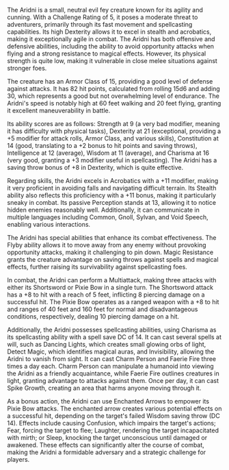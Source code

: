 The Aridni is a small, neutral evil fey creature known for its agility and cunning. With a Challenge Rating of 5, it poses a moderate threat to adventurers, primarily through its fast movement and spellcasting capabilities. Its high Dexterity allows it to excel in stealth and acrobatics, making it exceptionally agile in combat. The Aridni has both offensive and defensive abilities, including the ability to avoid opportunity attacks when flying and a strong resistance to magical effects. However, its physical strength is quite low, making it vulnerable in close melee situations against stronger foes. 

The creature has an Armor Class of 15, providing a good level of defense against attacks. It has 82 hit points, calculated from rolling 15d6 and adding 30, which represents a good but not overwhelming level of endurance. The Aridni's speed is notably high at 60 feet walking and 20 feet flying, granting it excellent maneuverability in battle.

Its ability scores are as follows: Strength at 9 (a very bad modifier, meaning it has difficulty with physical tasks), Dexterity at 21 (exceptional, providing a +5 modifier for attack rolls, Armor Class, and various skills), Constitution at 14 (good, translating to a +2 bonus to hit points and saving throws), Intelligence at 12 (average), Wisdom at 11 (average), and Charisma at 16 (very good, granting a +3 modifier useful in spellcasting). The Aridni has a saving throw bonus of +8 in Dexterity, which is quite effective.

Regarding skills, the Aridni excels in Acrobatics with a +11 modifier, making it very proficient in avoiding falls and navigating difficult terrain. Its Stealth ability also reflects this proficiency with a +11 bonus, making it particularly sneaky in combat. Its passive Perception stands at 13, allowing it to notice hidden enemies reasonably well. Additionally, it can communicate in multiple languages including Common, Gnoll, Sylvan, and Void Speech, enabling various interactions.

The Aridni has special abilities that enhance its combat effectiveness. The Flyby ability allows it to move away from any enemy without provoking opportunity attacks, making it challenging to pin down. Magic Resistance grants the creature advantage on saving throws against spells and magical effects, further raising its survivability against spellcasting foes.

In combat, the Aridni can perform a Multiattack, making three attacks with either its Shortsword or Pixie Bow in a single turn. The Shortsword attack has a +8 to hit with a reach of 5 feet, inflicting 8 piercing damage on a successful hit. The Pixie Bow operates as a ranged weapon with a +8 to hit and ranges of 40 feet and 160 feet for normal and disadvantageous conditions, respectively, dealing 10 piercing damage on a hit.

Additionally, the Aridni possesses spellcasting abilities, using Charisma as its spellcasting ability with a spell save DC of 14. It can cast several spells at will, such as Dancing Lights, which creates small glowing orbs of light, Detect Magic, which identifies magical auras, and Invisibility, allowing the Aridni to vanish from sight. It can cast Charm Person and Faerie Fire three times a day each. Charm Person can manipulate a humanoid into viewing the Aridni as a friendly acquaintance, while Faerie Fire outlines creatures in light, granting advantage to attacks against them. Once per day, it can cast Spike Growth, creating an area that harms anyone moving through it.

As a bonus action, the Aridni can use Enchanted Arrows to empower its Pixie Bow attacks. The enchanted arrow creates various potential effects on a successful hit, depending on the target's failed Wisdom saving throw (DC 14). Effects include causing Confusion, which impairs the target's actions; Fear, forcing the target to flee; Laughter, rendering the target incapacitated with mirth; or Sleep, knocking the target unconscious until damaged or awakened. These effects can significantly alter the course of combat, making the Aridni a formidable adversary and a strategic challenge for players.